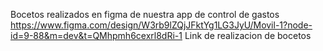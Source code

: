 Bocetos realizados en figma de nuestra app de control de gastos 
https://www.figma.com/design/W3rb9lZQjJFktYg1LG3JyU/Movil-1?node-id=9-88&m=dev&t=QMhpmh6cexrl8dRi-1
Link de realizacion de bocetos
